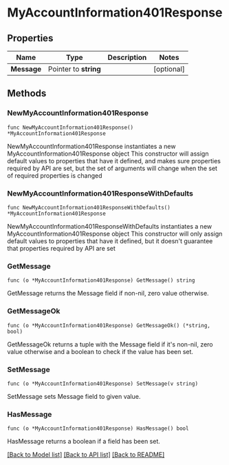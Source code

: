 # MyAccountInformation401Response

## Properties

Name | Type | Description | Notes
------------ | ------------- | ------------- | -------------
**Message** | Pointer to **string** |  | [optional] 

## Methods

### NewMyAccountInformation401Response

`func NewMyAccountInformation401Response() *MyAccountInformation401Response`

NewMyAccountInformation401Response instantiates a new MyAccountInformation401Response object
This constructor will assign default values to properties that have it defined,
and makes sure properties required by API are set, but the set of arguments
will change when the set of required properties is changed

### NewMyAccountInformation401ResponseWithDefaults

`func NewMyAccountInformation401ResponseWithDefaults() *MyAccountInformation401Response`

NewMyAccountInformation401ResponseWithDefaults instantiates a new MyAccountInformation401Response object
This constructor will only assign default values to properties that have it defined,
but it doesn't guarantee that properties required by API are set

### GetMessage

`func (o *MyAccountInformation401Response) GetMessage() string`

GetMessage returns the Message field if non-nil, zero value otherwise.

### GetMessageOk

`func (o *MyAccountInformation401Response) GetMessageOk() (*string, bool)`

GetMessageOk returns a tuple with the Message field if it's non-nil, zero value otherwise
and a boolean to check if the value has been set.

### SetMessage

`func (o *MyAccountInformation401Response) SetMessage(v string)`

SetMessage sets Message field to given value.

### HasMessage

`func (o *MyAccountInformation401Response) HasMessage() bool`

HasMessage returns a boolean if a field has been set.


[[Back to Model list]](../README.md#documentation-for-models) [[Back to API list]](../README.md#documentation-for-api-endpoints) [[Back to README]](../README.md)


